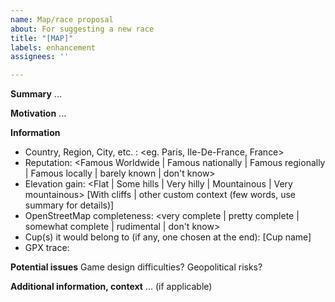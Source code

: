 ```yaml
---
name: Map/race proposal
about: For suggesting a new race
title: "[MAP]"
labels: enhancement
assignees: ''

---
```


<!--
syntax:
- <mandatory>
- [optional]
- "|" means OR
-->

**Summary**
...

**Motivation**
...

**Information**
- Country, Region, City, etc. : <eg. Paris, Ile-De-France, France>
- Reputation: <Famous Worldwide | Famous nationally | Famous regionally | Famous locally | barely known | don't know>
- Elevation gain: <Flat | Some hills | Very hilly | Mountainous | Very mountainous> [With cliffs | other custom context (few words, use summary for details)]
- OpenStreetMap completeness: <very complete | pretty complete | somewhat complete | rudimental | don't know>
- Cup(s) it would belong to (if any, one chosen at the end): [Cup name]
- GPX trace: <attached file> <!-- you can use GPX studio to craft a trace. This is necessary to clearly submit a path, know import bounding box, etc. -->

**Potential issues**
Game design difficulties? Geopolitical risks?

**Additional information, context**
... (if applicable)
